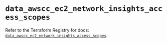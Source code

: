 # `data_awscc_ec2_network_insights_access_scopes`

Refer to the Terraform Registry for docs: [`data_awscc_ec2_network_insights_access_scopes`](https://registry.terraform.io/providers/hashicorp/awscc/0.70.0/docs/data-sources/ec2_network_insights_access_scopes).
